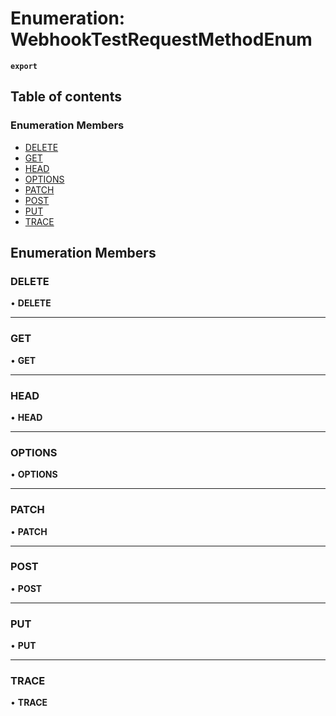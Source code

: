 # Enumeration: WebhookTestRequestMethodEnum

**`export`**

## Table of contents

### Enumeration Members

- [DELETE](WebhookTestRequestMethodEnum.md#delete)
- [GET](WebhookTestRequestMethodEnum.md#get)
- [HEAD](WebhookTestRequestMethodEnum.md#head)
- [OPTIONS](WebhookTestRequestMethodEnum.md#options)
- [PATCH](WebhookTestRequestMethodEnum.md#patch)
- [POST](WebhookTestRequestMethodEnum.md#post)
- [PUT](WebhookTestRequestMethodEnum.md#put)
- [TRACE](WebhookTestRequestMethodEnum.md#trace)

## Enumeration Members

### <a id="delete" name="delete"></a> DELETE

• **DELETE**

___

### <a id="get" name="get"></a> GET

• **GET**

___

### <a id="head" name="head"></a> HEAD

• **HEAD**

___

### <a id="options" name="options"></a> OPTIONS

• **OPTIONS**

___

### <a id="patch" name="patch"></a> PATCH

• **PATCH**

___

### <a id="post" name="post"></a> POST

• **POST**

___

### <a id="put" name="put"></a> PUT

• **PUT**

___

### <a id="trace" name="trace"></a> TRACE

• **TRACE**
